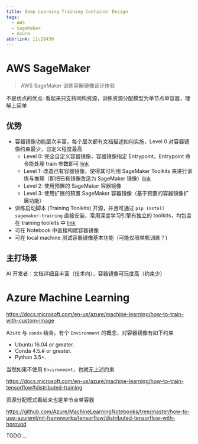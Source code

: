 ```yaml
---
title: Deep Learning Training Container Design
tags:
  - AWS
  - SageMaker
  - Azure
abbrlink: 11c28430
---
```


# AWS SageMaker

> AWS SageMaker 训练容器镜像设计体验

不是优点的优点: 看起来只支持同构资源，训练资源分配模型为单节点单容器，理解上简单

## 优势

* 容器镜像功能层次丰富，每个层次都有文档描述如何实施，Level 0 对容器镜像约束最少，自定义程度最高
  * Level 0: 完全自定义容器镜像，容器镜像指定 Entrypoint，Entrypoint 命令能处理 train 参数即可 [link](https://docs.aws.amazon.com/sagemaker/latest/dg/your-algorithms-training-algo-dockerfile.html)
  * Level 1: 改造已有容器镜像，使得其可利用 SageMaker Toolkits 来进行训练与推理（即把已有镜像改造为 SageMaker 镜像）[link](https://docs.aws.amazon.com/sagemaker/latest/dg/adapt-training-container.html)
  * Level 2: 使用预置的 SageMaker 容器镜像
  * Level 3: 使用扩展的预置 SageMaker 容器镜像（基于预置的容器镜像扩展功能）
* 训练启动脚本 (Training Toolkits) 开源，并且可通过 `pip install sagemaker-training` 直接安装，常用深度学习引擎有独立的 toolkits，均包含在 training toolkits 中 [link](https://docs.aws.amazon.com/sagemaker/latest/dg/docker-containers-adapt-your-own.html)
* 可在 Notebook 中直接构建容器镜像
* 可在 local machine 测试容器镜像基本功能（可能仅限单机训练？)

## 主打场景

AI 开发者：文档详细且丰富（技术向），容器镜像可玩度高（约束少）

# Azure Machine Learning

https://docs.microsoft.com/en-us/azure/machine-learning/how-to-train-with-custom-image

Azure 与 `conda` 结合，有个 `Environment` 的概念，对容器镜像有如下约束

* Ubuntu 16.04 or greater.
* Conda 4.5.# or greater.
* Python 3.5+.

当然如果不使用 `Environment`，也就无上述约束

https://docs.microsoft.com/en-us/azure/machine-learning/how-to-train-tensorflow#distributed-training

资源分配模式看起来也是单节点单容器

https://github.com/Azure/MachineLearningNotebooks/tree/master/how-to-use-azureml/ml-frameworks/tensorflow/distributed-tensorflow-with-horovod

TODO ...
